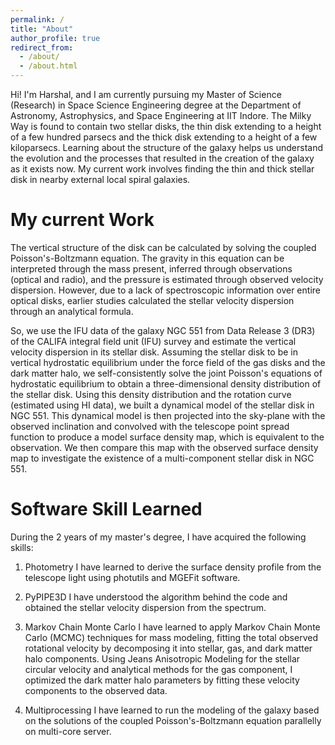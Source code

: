 ```yaml
---
permalink: /
title: "About"
author_profile: true
redirect_from: 
  - /about/
  - /about.html
---
```


Hi! I'm Harshal, and I am currently pursuing my Master of Science (Research) in Space Science Engineering degree at the Department of Astronomy, Astrophysics, and Space Engineering at IIT Indore. The Milky Way is found to contain two stellar disks, the thin disk extending to a height of a few hundred parsecs and the thick disk extending to a height of a few kiloparsecs. Learning about the structure of the galaxy helps us understand the evolution and the processes that resulted in the creation of the galaxy as it exists now. My current work involves finding the thin and thick stellar disk in nearby external local spiral galaxies.

My current Work 
======
The vertical structure of the disk can be calculated by solving the coupled Poisson's-Boltzmann equation. The gravity in this equation can be interpreted through the mass present, inferred through observations (optical and radio), and the pressure is estimated through observed velocity dispersion. However, due to a lack of spectroscopic information over entire optical disks, earlier studies calculated the stellar velocity dispersion through an analytical formula.

So, we use the IFU data of the galaxy NGC 551 from Data Release 3 (DR3) of the CALIFA integral field unit (IFU) survey and estimate the vertical velocity dispersion in its stellar disk. Assuming the stellar disk to be in vertical hydrostatic equilibrium under the force field of the gas disks and the dark matter halo, we self-consistently solve the joint Poisson's equations of hydrostatic equilibrium to obtain a three-dimensional density distribution of the stellar disk. Using this density distribution and the rotation curve (estimated using HI data), we built a dynamical model of the stellar disk in NGC 551. This dynamical model is then projected into the sky-plane with the observed inclination and convolved with the telescope point spread function to produce a model surface density map, which is equivalent to the observation. We then compare this map with the observed surface density map to investigate the existence of a multi-component stellar disk in NGC 551.

Software Skill Learned
======
During the 2 years of my master's degree, I have acquired the following skills:

1) Photometry
   I have learned to derive the surface density profile from the telescope light using photutils and MGEFit software.
   
2) PyPIPE3D
   I have understood the algorithm behind the code and obtained the stellar velocity dispersion from the spectrum.
   
3) Markov Chain Monte Carlo
   I have learned to apply Markov Chain Monte Carlo (MCMC) techniques for mass modeling, fitting the total observed rotational velocity by decomposing it into 
   stellar, gas, and dark matter halo components. Using Jeans Anisotropic Modeling for the stellar circular velocity and analytical methods for the gas component, 
   I optimized the dark matter halo parameters by fitting these velocity components to the observed data.
   
4) Multiprocessing
   I have learned to run the modeling of the galaxy based on the solutions of the coupled Poisson's-Boltzmann equation parallelly on multi-core server. 


